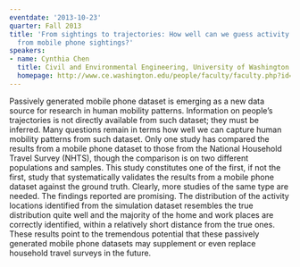 ```yaml
---
eventdate: '2013-10-23'
quarter: Fall 2013
title: 'From sightings to trajectories: How well can we guess activity  locations
  from mobile phone sightings?'
speakers:
- name: Cynthia Chen
  title: Civil and Environmental Engineering, University of Washington
  homepage: http://www.ce.washington.edu/people/faculty/faculty.php?id=8
---
```

Passively generated mobile phone dataset is emerging as a new data source for research in human mobility patterns. Information on people’s trajectories is not directly available from such dataset; they must be inferred. Many questions remain in terms how well we can capture human mobility patterns from such dataset. Only one study has compared the results from a mobile phone dataset to those from the National Household Travel Survey (NHTS), though the comparison is on two different populations and samples. This study constitutes one of the first, if not the first, study that systematically validates the results from a mobile phone dataset against the ground truth. Clearly, more studies of the same type are needed. The findings reported are promising. The distribution of the activity locations identified from the simulation dataset resembles the true distribution quite well and the majority of the home and work places are correctly identified, within a relatively short distance from the true ones. These results point to the tremendous potential that these passively generated mobile phone datasets may supplement or even replace household travel surveys in the future.